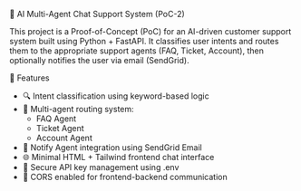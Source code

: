 🤖 AI Multi-Agent Chat Support System (PoC-2)

This project is a Proof-of-Concept (PoC) for an AI-driven customer support system built using Python + FastAPI. 
It classifies user intents and routes them to the appropriate support agents (FAQ, Ticket, Account), then optionally notifies the user via email (SendGrid).

🚀 Features

- 🔍 Intent classification using keyword-based logic
- 🧠 Multi-agent routing system:
  - FAQ Agent
  - Ticket Agent
  - Account Agent
- 📩 Notify Agent integration using SendGrid Email
- 🌐 Minimal HTML + Tailwind frontend chat interface
- 🔐 Secure API key management using .env
- 🔗 CORS enabled for frontend-backend communication
